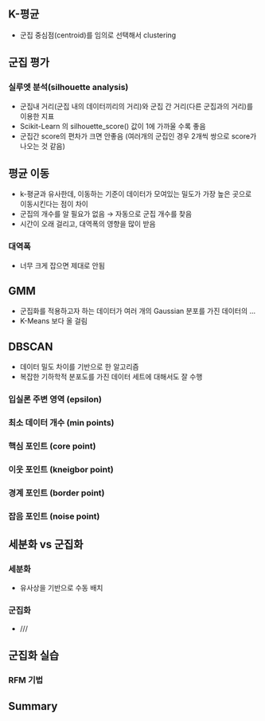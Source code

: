 ## K-평균
- 군집 중심점(centroid)를 임의로 선택해서 clustering


## 군집 평가


### 실루엣 분석(silhouette analysis)
- 군집내 거리(군집 내의 데이터끼리의 거리)와 군집 간 거리(다른 군집과의 거리)를 이용한 지표
- Scikit-Learn 의 silhouette_score() 값이 1에 가까울 수록 좋음
- 군집간 score의 편차가 크면 안좋음 (여러개의 군집인 경우 2개씩 쌍으로 score가 나오는 것 같음)


## 평균 이동
- k-평균과 유사한데, 이동하는 기준이 데이터가 모여있는 밀도가 가장 높은 곳으로 이동시킨다는 점이 차이
- 군집의 개수를 알 필요가 없음 → 자동으로 군집 개수를 찾음
- 시간이 오래 걸리고, 대역폭의 영향을 많이 받음


### 대역폭
- 너무 크게 잡으면 제대로 안됨


## GMM
- 군집화를 적용하고자 하는 데이터가 여러 개의 Gaussian 분포를 가진 데이터의 ...
- K-Means 보다 올 걸림


## DBSCAN
- 데이터 밀도 차이를 기반으로 한 알고리즘
- 복잡한 기하학적 분포도를 가진 데이터 세트에 대해서도 잘 수행


### 입실론 주변 영역 (epsilon)

### 최소 데이터 개수 (min points)

### 핵심 포인트 (core point)

### 이웃 포인트 (kneigbor point)

### 경계 포인트 (border point)

### 잡음 포인트 (noise point)


## 세분화 vs 군집화


### 세분화
- 유사상을 기반으로 수동 배치


### 군집화
- ///



## 군집화 실습


### RFM 기법



## Summary


